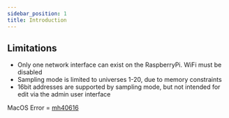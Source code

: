 ```yaml
---
sidebar_position: 1
title: Introduction
---
```


## Limitations

- Only one network interface can exist on the RaspberryPi. WiFi must be disabled
- Sampling mode is limited to universes 1-20, due to memory constraints
- 16bit addresses are supported by sampling mode, but not intended for edit via the admin user interface

MacOS Error = [mh40616](https://support.apple.com/en-gb/guide/mac-help/mh40616)